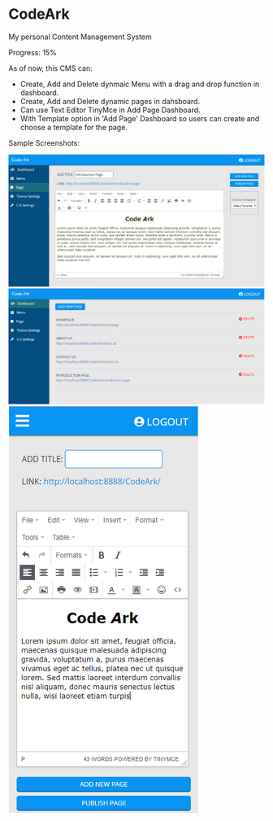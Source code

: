 # CodeArk
My personal Content Management System

Progress: 15%


As of now, this CMS can:
* Create, Add and Delete dynmaic Menu with a drag and drop function in dashboard.
* Create, Add and Delete dynamic pages in dahsboard.
* Can use Text Editor TinyMce in Add Page Dashboard.
* With Template option in 'Add Page' Dashboard so users can create and choose a template for the page.


Sample Screenshots:

<img src="https://github.com/Yinkci/CodeArk/blob/master/assets/img/CC1.png">
<img src="https://github.com/Yinkci/CodeArk/blob/master/assets/img/CC2.png">
<img src="https://github.com/Yinkci/CodeArk/blob/master/assets/img/CC3.png">

